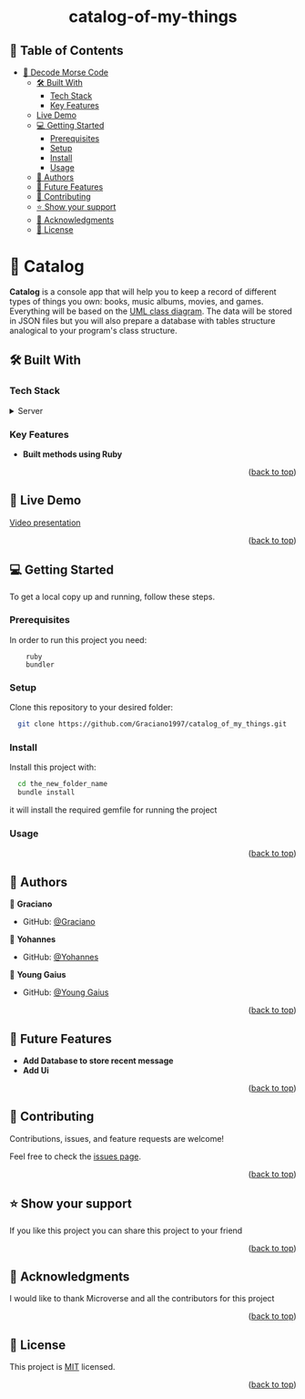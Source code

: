 <a name="readme-top"></a>

<div align="center">

  <h1><b>catalog-of-my-things</b></h1>

</div>

<!-- TABLE OF CONTENTS -->

## 📗 Table of Contents

- [📖 Decode Morse Code ](#decode-morse-code)
  - [🛠 Built With ](#built-with)
    - [Tech Stack ](#tech-stack)
    - [Key Features ](#key-features)
  - [Live Demo](#live-demo)
  - [💻 Getting Started ](#getting-started)
    - [Prerequisites](#prerequisites)
    - [Setup](#setup)
    - [Install](#install)
    - [Usage](#usage)
  - [👥 Authors ](#authors)
  - [🔭 Future Features ](#future-features)
  - [🤝 Contributing ](#contributing)
  - [⭐️ Show your support ](#️show-your-support)
  - [🙏 Acknowledgments ](#acknowledgments)
  - [📝 License ](#license)

<!-- PROJECT DESCRIPTION -->

# 📖 Catalog <a name="about-project"></a>

**Catalog** is a console app that will help you to keep a record of different types of things you own: books, music albums, movies, and games. Everything will be based on the [UML class diagram](./uml_catalog.png). The data will be stored in JSON files but you will also prepare a database with tables structure analogical to your program's class structure.

## 🛠 Built With <a name="built-with"></a>

### Tech Stack <a name="tech-stack"></a>

<details>
  <summary>Server</summary>
    <li><a href="https://www.ruby-lang.org/en/">Ruby</a></li>
</details>

<!-- Features -->

### Key Features <a name="key-features"></a>

- **Built methods using Ruby**

<p align="right">(<a href="#readme-top">back to top</a>)</p>


## 🚀 Live Demo <a name="live-demo"></a>
[Video presentation](https://drive.google.com/file/d/1dfksKbotZR6lY-vdbJkmSV7FuP6dxdOe/view?usp=sharing)

<p align="right">(<a href="#readme-top">back to top</a>)</p>

<!-- GETTING STARTED -->

## 💻 Getting Started <a name="getting-started"></a>

To get a local copy up and running, follow these steps.

### Prerequisites

In order to run this project you need:

```
    ruby
    bundler
```

### Setup

Clone this repository to your desired folder:

```bash
  git clone https://github.com/Graciano1997/catalog_of_my_things.git
```

### Install

Install this project with:

```bash
  cd the_new_folder_name
  bundle install
```

it will install the required gemfile for running the project

### Usage

<p align="right">(<a href="#readme-top">back to top</a>)</p>

<!-- AUTHORS -->

## 👥 Authors <a name="author"></a>

👤 **Graciano**

- GitHub: [@Graciano](https://github.com/Graciano1997)

👤 **Yohannes**

- GitHub: [@Yohannes](https://github.com/Zel-hub7)


👤 **Young Gaius**

- GitHub: [@Young Gaius](https://github.com/Young-Gaius)



<p align="right">(<a href="#readme-top">back to top</a>)</p>

<!-- FUTURE FEATURES -->

## 🔭 Future Features <a name="future-features"></a>

- **Add Database to store recent message**
- **Add Ui**

<p align="right">(<a href="#readme-top">back to top</a>)</p>

<!-- CONTRIBUTING -->

## 🤝 Contributing <a name="contributing"></a>

Contributions, issues, and feature requests are welcome!

Feel free to check the [issues page](https://github.com/Graciano1997/catalog_of_my_things/issues).

<p align="right">(<a href="#readme-top">back to top</a>)</p>

<!-- SUPPORT -->

## ⭐️ Show your support <a name="support"></a>

If you like this project you can share this project to your friend

<p align="right">(<a href="#readme-top">back to top</a>)</p>

<!-- ACKNOWLEDGEMENTS -->

## 🙏 Acknowledgments <a name="acknowledgements"></a>

I would like to thank Microverse and all the contributors for this project

<p align="right">(<a href="#readme-top">back to top</a>)</p>

<!-- LICENSE -->

## 📝 License <a name="license"></a>

This project is [MIT](./LICENSE) licensed.

<p align="right">(<a href="#readme-top">back to top</a>)</p>